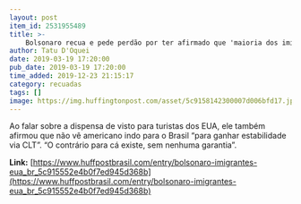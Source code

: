 ```yaml
---
layout: post
item_id: 2531955489
title: >-
    Bolsonaro recua e pede perdão por ter afirmado que 'maioria dos imigrantes não tem boas intenções'
author: Tatu D'Oquei
date: 2019-03-19 17:20:00
pub_date: 2019-03-19 17:20:00
time_added: 2019-12-23 21:15:17
category: recuadas
tags: []
image: https://img.huffingtonpost.com/asset/5c9158142300007d006bfd17.jpeg?cache=Y2oXAr77OT&ops=1200_630
---
```


Ao falar sobre a dispensa de visto para turistas dos EUA, ele também afirmou que não vê americano indo para o Brasil “para ganhar estabilidade via CLT”. “O contrário para cá existe, sem nenhuma garantia”.

**Link:** [https://www.huffpostbrasil.com/entry/bolsonaro-imigrantes-eua_br_5c915552e4b0f7ed945d368b](https://www.huffpostbrasil.com/entry/bolsonaro-imigrantes-eua_br_5c915552e4b0f7ed945d368b)

